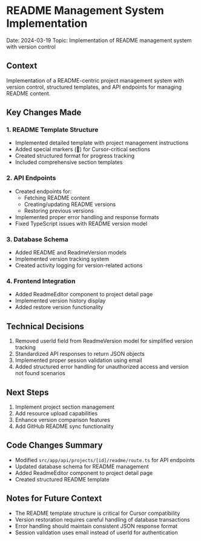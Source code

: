 # README Management System Implementation
Date: 2024-03-19
Topic: Implementation of README management system with version control

## Context
Implementation of a README-centric project management system with version control, structured templates, and API endpoints for managing README content.

## Key Changes Made

### 1. README Template Structure
- Implemented detailed template with project management instructions
- Added special markers (🚨) for Cursor-critical sections
- Created structured format for progress tracking
- Included comprehensive section templates

### 2. API Endpoints
- Created endpoints for:
  - Fetching README content
  - Creating/updating README versions
  - Restoring previous versions
- Implemented proper error handling and response formats
- Fixed TypeScript issues with README version model

### 3. Database Schema
- Added README and ReadmeVersion models
- Implemented version tracking system
- Created activity logging for version-related actions

### 4. Frontend Integration
- Added ReadmeEditor component to project detail page
- Implemented version history display
- Added restore version functionality

## Technical Decisions
1. Removed userId field from ReadmeVersion model for simplified version tracking
2. Standardized API responses to return JSON objects
3. Implemented proper session validation using email
4. Added structured error handling for unauthorized access and version not found scenarios

## Next Steps
1. Implement project section management
2. Add resource upload capabilities
3. Enhance version comparison features
4. Add GitHub README sync functionality

## Code Changes Summary
- Modified `src/app/api/projects/[id]/readme/route.ts` for API endpoints
- Updated database schema for README management
- Added ReadmeEditor component to project detail page
- Created structured README template

## Notes for Future Context
- The README template structure is critical for Cursor compatibility
- Version restoration requires careful handling of database transactions
- Error handling should maintain consistent JSON response format
- Session validation uses email instead of userId for authentication 